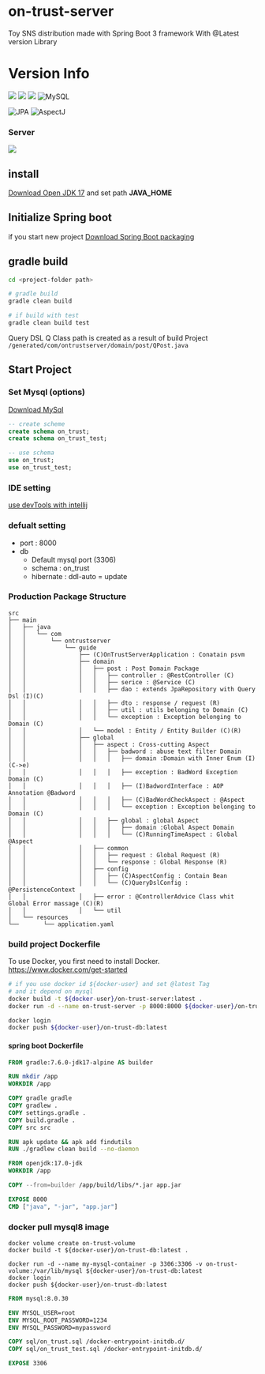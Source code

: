 # on-trust-server

Toy SNS distribution made with Spring Boot 3 framework With @Latest version Library

# Version Info

![](https://img.shields.io/badge/license-MIT-blue)
![](https://img.shields.io/badge/java-17-red)
![](https://img.shields.io/badge/spring%20boot-3.0.5-brightgreen)
![MySQL](https://img.shields.io/badge/MySQL-8-4479A1?style=flat)

![JPA](https://img.shields.io/badge/JPA-4285F4?style=flat)
![AspectJ](https://img.shields.io/badge/AspectJ-4285F4?style=flat)

### Server
![](https://img.shields.io/badge/AWS-yellow)

## install
[Download Open JDK 17](https://jdk.java.net/java-se-ri/17)
and set path **JAVA_HOME**

## Initialize Spring boot
if you start new project [Download Spring Boot packaging](https://start.spring.io/)

## gradle build
```bash
cd <project-folder path>

# gradle build
gradle clean build 

# if build with test 
gradle clean build test
```
Query DSL Q Class path is created as a result of build Project
`/generated/com/ontrustserver/domain/post/QPost.java`

## Start Project
### Set Mysql (options)
[Download MySql](https://dev.mysql.com/downloads/installer/)
```SQL
-- create scheme
create schema on_trust;
create schema on_trust_test;

-- use schema
use on_trust;
use on_trust_test;
```

### IDE setting
[use devTools with intellij](https://intellij-support.jetbrains.com/hc/en-us/community/posts/360003378800-How-to-configure-IDEA-for-Spring-Boot-DevTools)

### defualt setting
* port : 8000
* db
  * Default mysql port (3306)
  * schema : on_trust
  * hibernate : ddl-auto = update



### Production Package Structure

```textmate
src
├── main
│   ├── java
│   │   └── com
│   │       └── ontrustserver
│   │           └── guide
│   │               ├── (C)OnTrustServerApplication : Conatain psvm
│   │               ├── domain
│   │               │   ├── post : Post Domain Package
│   │               │   │   ├── controller : @RestController (C)
│   │               │   │   ├── serice : @Service (C)
│   │               │   │   ├── dao : extends JpaRepository with Query Dsl (I)(C) 
│   │               │   │   ├── dto : response / request (R)
│   │               │   │   ├── util : utils belonging to Domain (C)
│   │               │   │   └── exception : Exception belonging to Domain (C)
│   │               │   └── model : Entity / Entity Builder (C)(R)
│   │               ├── global
│   │               │   ├── aspect : Cross-cutting Aspect
│   │               │   │   ├── badword : abuse text filter Domain
│   │               │   │   │   ├── domain :Domain with Inner Enum (I)(C->e)
│   │               │   │   │   ├── exception : BadWord Exception Domain (C)
│   │               │   │   │   ├── (I)BadwordInterface : AOP Annotation @Badword
│   │               │   │   │   ├── (C)BadWordCheckAspect : @Aspect
│   │               │   │   │   └── exception : Exception belonging to Domain (C)
│   │               │   │   ├── global : global Aspect
│   │               │   │   │   ├── domain :Global Aspect Domain
│   │               │   │   │   └── (C)RunningTimeAspect : Global @Aspect
│   │               │   ├── common
│   │               │   │   ├── request : Global Request (R)
│   │               │   │   └── response : Global Response (R)
│   │               │   ├── config
│   │               │   │   ├── (C)AspectConfig : Contain Bean
│   │               │   │   └── (C)QueryDslConfig : @PersistenceContext
│   │               │   ├── error : @ControllerAdvice Class whit Global Error massage (C)(R) 
│   │               │   └── util
│   └── resources
└──       └── application.yaml
``` 

### build project Dockerfile
To use Docker, you first need to install Docker.
https://www.docker.com/get-started
```bash
# if you use docker id ${docker-user} and set @latest Tag
# and it depend on mysql
docker build -t ${docker-user}/on-trust-server:latest .
docker run -d --name on-trust-server -p 8000:8000 ${docker-user}/on-trust-server:latest

docker login
docker push ${docker-user}/on-trust-db:latest
``` 


#### spring boot Dockerfile
```dockerfile
FROM gradle:7.6.0-jdk17-alpine AS builder

RUN mkdir /app
WORKDIR /app

COPY gradle gradle
COPY gradlew .
COPY settings.gradle .
COPY build.gradle .
COPY src src

RUN apk update && apk add findutils
RUN ./gradlew clean build --no-daemon

FROM openjdk:17.0-jdk
WORKDIR /app

COPY --from=builder /app/build/libs/*.jar app.jar

EXPOSE 8000
CMD ["java", "-jar", "app.jar"]
```

### docker pull mysql8 image
```shell
docker volume create on-trust-volume
docker build -t ${docker-user}/on-trust-db:latest .

docker run -d --name my-mysql-container -p 3306:3306 -v on-trust-volume:/var/lib/mysql ${docker-user}/on-trust-db:latest
docker login
docker push ${docker-user}/on-trust-db:latest
```

```dockerfile
FROM mysql:8.0.30

ENV MYSQL_USER=root
ENV MYSQL_ROOT_PASSWORD=1234
ENV MYSQL_PASSWORD=mypassword

COPY sql/on_trust.sql /docker-entrypoint-initdb.d/
COPY sql/on_trust_test.sql /docker-entrypoint-initdb.d/

EXPOSE 3306
```